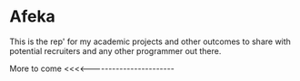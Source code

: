 # Afeka
This is the rep' for my academic projects and other outcomes to share with potential recruiters and any other programmer out there.

More to come <<<<-----------------------


